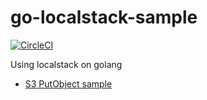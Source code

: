 # go-localstack-sample

[![CircleCI](https://circleci.com/gh/ushios/go-localstack-sample.svg?style=shield&circle-token=49d19d012d570b2af1f0f5c08ba58f6bde352526)](https://circleci.com/gh/ushios/go-localstack-sample)


Using localstack on golang

* [S3 PutObject sample](./s3.go#L15-L38)

